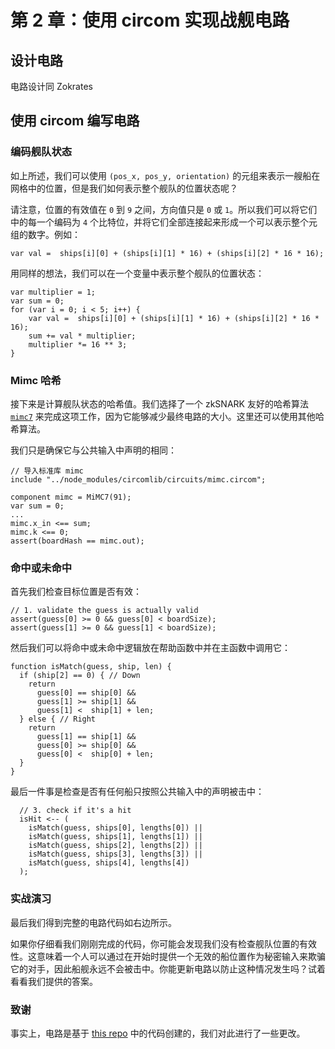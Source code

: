 # 第 2 章：使用 circom 实现战舰电路

## 设计电路

电路设计同 Zokrates

## 使用 circom 编写电路

### 编码舰队状态

如上所述，我们可以使用 `(pos_x, pos_y, orientation)` 的元组来表示一艘船在网格中的位置，但是我们如何表示整个舰队的位置状态呢？

请注意，位置的有效值在 `0` 到 `9` 之间，方向值只是 `0` 或 `1`。所以我们可以将它们中的每一个编码为 `4` 个比特位，并将它们全部连接起来形成一个可以表示整个元组的数字。例如：

```
var val =  ships[i][0] + (ships[i][1] * 16) + (ships[i][2] * 16 * 16);
```

用同样的想法，我们可以在一个变量中表示整个舰队的位置状态：

```
var multiplier = 1;
var sum = 0;
for (var i = 0; i < 5; i++) {
    var val =  ships[i][0] + (ships[i][1] * 16) + (ships[i][2] * 16 * 16);
    sum += val * multiplier;
    multiplier *= 16 ** 3;
}
```

### Mimc 哈希

接下来是计算舰队状态的哈希值。我们选择了一个 zkSNARK 友好的哈希算法 [`mimc7`](https://blog.csdn.net/freedomhero/article/details/125716173) 来完成这项工作，因为它能够减少最终电路的大小。这里还可以使用其他哈希算法。

我们只是确保它与公共输入中声明的相同：

```
// 导入标准库 mimc
include "../node_modules/circomlib/circuits/mimc.circom";

component mimc = MiMC7(91);
var sum = 0;
...
mimc.x_in <== sum;
mimc.k <== 0;
assert(boardHash == mimc.out);
```

### 命中或未命中

首先我们检查目标位置是否有效：

```
// 1. validate the guess is actually valid
assert(guess[0] >= 0 && guess[0] < boardSize);
assert(guess[1] >= 0 && guess[1] < boardSize);
```

然后我们可以将命中或未命中逻辑放在帮助函数中并在主函数中调用它：

```
function isMatch(guess, ship, len) {
  if (ship[2] == 0) { // Down
    return
      guess[0] == ship[0] &&
      guess[1] >= ship[1] &&
      guess[1] <  ship[1] + len;
  } else { // Right
    return
      guess[1] == ship[1] &&
      guess[0] >= ship[0] &&
      guess[0] <  ship[0] + len;
  }
}
```

最后一件事是检查是否有任何船只按照公共输入中的声明被击中：

```
  // 3. check if it's a hit
  isHit <-- (
    isMatch(guess, ships[0], lengths[0]) ||
    isMatch(guess, ships[1], lengths[1]) ||
    isMatch(guess, ships[2], lengths[2]) ||
    isMatch(guess, ships[3], lengths[3]) ||
    isMatch(guess, ships[4], lengths[4])
  );
```


### 实战演习

最后我们得到完整的电路代码如右边所示。

如果你仔细看我们刚刚完成的代码，你可能会发现我们没有检查舰队位置的有效性。这意味着一个人可以通过在开始时提供一个无效的船位置作为秘密输入来欺骗它的对手，因此船舰永远不会被击中。你能更新电路以防止这种情况发生吗？试着看看我们提供的答案。

### 致谢

事实上，电路是基于 [this repo](https://github.com/kunalmodi/battlesnark/blob/2fac2b02934ac89d48cac8af71baefd5cc8b7e32/circuits/move.circom) 中的代码创建的，我们对此进行了一些更改。